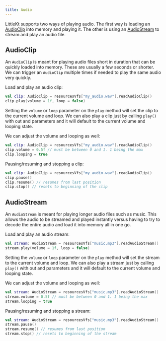 ```yaml
---
title: Audio
---
```


LittleKt supports two ways of playing audio. The first way is loading an [AudioClip](https://github.com/littlektframework/littlekt/blob/master/core/src/commonMain/kotlin/com/lehaine/littlekt/audio/AudioClip.kt) into memory and playing it. The other is using an [AudioStream](https://github.com/littlektframework/littlekt/blob/master/core/src/commonMain/kotlin/com/lehaine/littlekt/audio/AudioStream.kt) to stream and play an audio file.

## AudioClip

An `AudioClip` is meant for playing audio files short in duration that can be quickly loaded into memory. These are usually a few seconds or shorter. We can trigger an `AudioClip` multiple times if needed to play the same audio very quickly.

Load and play an audio clip:

```kotlin
val clip: AudioClip = resourcesVfs["my_audio.wav"].readAudioClip()
clip.play(volume = 1f, loop = false)
```

Setting the `volume` or `loop` parameter on the `play` method will set the clip to the current volume and loop. We can also play a clip just by calling `play()` with out and parameters and it will default to the current volume and looping state.

We can adjust the volume and looping as well:

```kotlin
val clip: AudioClip = resourcesVfs["my_audio.wav"].readAudioClip()
clip.volume = 0.5f // must be between 0 and 1. 1 being the max
clip.looping = true
```

Pausing/resuming and stopping a clip:

```kotlin
val clip: AudioClip = resourcesVfs["my_audio.wav"].readAudioClip()
clip.pause()
clip.resume() // resumes from last position
clip.stop() // resets to beginning of the clip
```

## AudioStream

An `AudioStream` is meant for playing longer audio files such as music. This allows the audio to be streamed and played instantly versus having to try to decode the entire audio and load it into memory all in one go.

Load and play an audio stream:

```kotlin
val stream: AudioStream = resourcesVfs["music.mp3"].readAudioStream()
stream.play(volume = 1f, loop = false)
```

Setting the `volume` or `loop` parameter on the `play` method will set the stream to the current volume and loop. We can also play a stream just by calling `play()` with out and parameters and it will default to the current volume and looping state.

We can adjust the volume and looping as well:

```kotlin
val stream: AudioStream = resourcesVfs["music.mp3"].readAudioStream()
stream.volume = 0.5f // must be between 0 and 1. 1 being the max
stream.looping = true
```

Pausing/resuming and stopping a stream:

```kotlin
val stream: AudioStream = resourcesVfs["music.mp3"].readAudioStream()
stream.pause()
stream.resume() // resumes from last position
stream.stop() // resets to beginning of the stream
```
